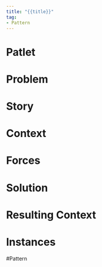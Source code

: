```yaml
---
title: "{{title}}"
tag:
- Pattern
---
```

# Patlet

# Problem

# Story

# Context

# Forces

# Solution

# Resulting Context

# Instances

#Pattern 
